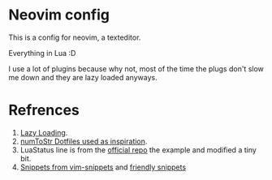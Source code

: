 # Neovim config
This is a config for neovim, a texteditor.

Everything in Lua :D

I use a lot of plugins because why not,
most of the time the plugs don't slow me down and they are lazy loaded anyways.

# Refrences
1. [Lazy Loading](https://github.com/numToStr/dotfiles/blob/master/neovim/.config/nvim/lua/numToStr/plugins.lua).
1. [numToStr Dotfiles used as inspiration](https://github.com/numToStr/dotfiles/blob/master/neovim/.config/nvim/lua/numToStr/plugins.lua).
1. LuaStatus line is from the [official repo](https://github.com/nvim-lualine/lualine.nvim/tree/master/examples) the example and modified a tiny bit.
1. [Snippets from vim-snippets](https://github.com/honza/vim-snippets) and [friendly snippets](https://github.com/rafamadriz/friendly-snippets)
